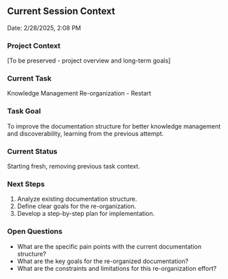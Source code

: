 ## Current Session Context

Date: 2/28/2025, 2:08 PM

### Project Context

[To be preserved - project overview and long-term goals]

### Current Task

Knowledge Management Re-organization - Restart

### Task Goal

To improve the documentation structure for better knowledge management and discoverability, learning from the previous attempt.

### Current Status

Starting fresh, removing previous task context.

### Next Steps

1. Analyze existing documentation structure.
2. Define clear goals for the re-organization.
3. Develop a step-by-step plan for implementation.

### Open Questions

- What are the specific pain points with the current documentation structure?
- What are the key goals for the re-organized documentation?
- What are the constraints and limitations for this re-organization effort?
